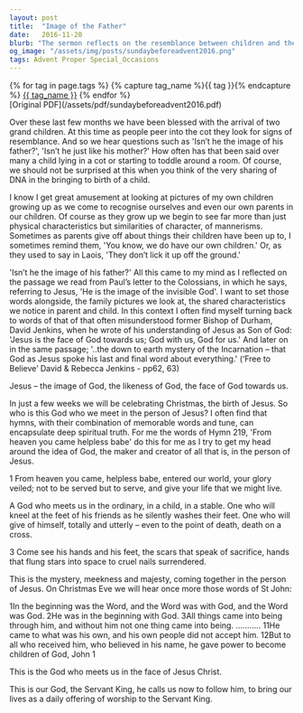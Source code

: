 ```yaml
---
layout: post
title:  "Image of the Father"
date:   2016-11-20
blurb: "The sermon reflects on the resemblance between children and their parents, drawing parallels to Jesus being the 'image of the invisible God'. The speaker emphasizes the mystery of the incarnation, the humility of God in the person of Jesus, and the sacrificial nature of Jesus' love. The sermon concludes with an invitation to follow Jesus, the Servant King."
og_image: "/assets/img/posts/sundaybeforeadvent2016.png"
tags: Advent Proper Special_Occasions
---    
```

<div class="tag-pills">
  {% for tag in page.tags %}
    {% capture tag_name %}{{ tag }}{% endcapture %}
    <a href="{{ site.baseurl }}/tag/{{ tag_name }}" class="tag-pill">{{ tag_name }}</a>
  {% endfor %}
</div>
[Original PDF](/assets/pdf/sundaybeforeadvent2016.pdf)

Over these last few months we have been blessed with the arrival of two grand children. At this time as people peer into the cot they look for signs of resemblance. And so we hear questions such as 'Isn’t he the image of his father?', 'Isn’t he just like his mother?' How often has that been said over many a child lying in a cot or starting to toddle around a room. Of course, we should not be surprised at this when you think of the very sharing of DNA in the bringing to birth of a child.

I know I get great amusement at looking at pictures of my own children growing up as we come to recognise ourselves and even our own parents in our children. Of course as they grow up we begin to see far more than just physical characteristics but similarities of character, of mannerisms. Sometimes as parents give off about things their children have been up to, I sometimes remind them, 'You know, we do have our own children.' Or, as they used to say in Laois, 'They don’t lick it up off the ground.'

'Isn’t he the image of his father?' All this came to my mind as I reflected on the passage we read from Paul’s letter to the Colossians, in which he says, referring to Jesus, 'He is the image of the invisible God'. I want to set those words alongside, the family pictures we look at, the shared characteristics we notice in parent and child. In this context I often find myself turning back to words of that of that often misunderstood former Bishop of Durham, David Jenkins, when he wrote of his understanding of Jesus as Son of God: 'Jesus is the face of God towards us; God with us, God for us.' And later on in the same passage; '..the down to earth mystery of the Incarnation – that God as Jesus spoke his last and final word about everything.' (‘Free to Believe’ David & Rebecca Jenkins - pp62, 63)

Jesus – the image of God, the likeness of God, the face of God towards us.

In just a few weeks we will be celebrating Christmas, the birth of Jesus. So who is this God who we meet in the person of Jesus? I often find that hymns, with their combination of memorable words and tune, can encapsulate deep spiritual truth. For me the words of Hymn 219, 'From heaven you came helpless babe' do this for me as I try to get my head around the idea of God, the maker and creator of all that is, in the person of Jesus.

1 From heaven you came, helpless babe,
entered our world, your glory veiled;
not to be served but to serve,
and give your life that we might live.

A God who meets us in the ordinary, in a child, in a stable. One who will kneel at the feet of his friends as he silently washes their feet. One who will give of himself, totally and utterly – even to the point of death, death on a cross.

3 Come see his hands and his feet,
the scars that speak of sacrifice,
hands that flung stars into space
to cruel nails surrendered.

This is the mystery, meekness and majesty, coming together in the person of Jesus. On Christmas Eve we will hear once more those words of St John:

1In the beginning was the Word, and the Word was with God, and the Word was God. 2He was in the beginning with God. 3All things came into being through him, and without him not one thing came into being. ……….. 11He came to what was his own, and his own people did not accept him. 12But to all who received him, who believed in his name, he gave power to become children of God, John 1

This is the God who meets us in the face of Jesus Christ.

This is our God, the Servant King,
he calls us now to follow him,
to bring our lives as a daily offering
of worship to the Servant King.
